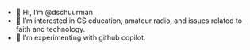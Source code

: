 - 👋 Hi, I’m @dschuurman
- 👀 I’m interested in CS education, amateur radio, and issues related to faith and technology.
- 🌱 I’m experimenting with github copilot.

<!---
dschuurman/dschuurman is a ✨ special ✨ repository because its `README.md` (this file) appears on your GitHub profile.
You can click the Preview link to take a look at your changes.
--->
